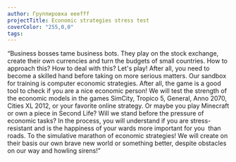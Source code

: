 ```yaml
---
author: Группировка eeefff
projectTitle: Economic strategies stress test
coverColor: "255,0,0"
tags:
---
```

“Business bosses tame business bots. They play on the stock exchange, create their own currencies and turn the budgets of small countries. How to approach this? How to deal with this? Let's play! After all, you need to become a skilled hand before taking on more serious matters.
Our sandbox for training is computer economic strategies. After all, the game is a good tool to check if you are a nice economic person! We will test the strength of the economic models in the games SimCity, Tropico 5, General, Anno 2070, Cities XL 2012, or your favorite online strategy. Or maybe you play Minecraft or own a piece in Second Life? Will we stand before the pressure of economic tasks? In the process, you will understand if you are stress-resistant and is the happiness of your wards more important for you  than roads.
To the simulative marathon of economic strategies! We will create on their basis our own brave new world or something better, despite obstacles on our way and howling sirens!”

